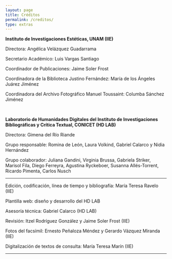 ```yaml
---
layout: page
title: Créditos
permalink: /creditos/
type: extras
---
```



**Instituto de Investigaciones Estéticas, UNAM (IIE)**

Directora: Angélica Velázquez Guadarrama

Secretario Académico: Luis Vargas Santiago  

Coordinador de Publicaciones: Jaime Soler Frost  

Coordinadora de la Biblioteca Justino Fernández: María de los Ángeles Juárez Jiménez 

Coordinadora del Archivo Fotográfico Manuel Toussaint: Columba Sánchez Jiménez
<p>&nbsp;</p>

**Laboratorio de Humanidades Digitales del Instituto de Investigaciones Bibliográficas y Crítica Textual, CONICET (HD LAB)**  

Directora: Gimena del Río Riande  

Grupo responsable: Romina de León, Laura Volkind,  Gabriel Calarco y Nidia Hernández


Grupo colaborador: Juliana Gandini, Virginia Brussa, Gabriela Striker, Marisol Fila, Diego Ferreyra, Agustina Ryckeboer, Susanna Allés-Torrent, Ricardo Pimenta, Carlos Nusch

* * *

Edición, codificación, línea de tiempo y bibliografía: María Teresa Ravelo (IIE)

Plantilla web: diseño y desarrollo del HD LAB

Asesoría técnica: Gabriel Calarco (HD LAB)

Revisión: Itzel Rodríguez González y Jaime Soler Frost (IIE)

Fotos del facsímil: Ernesto Peñaloza Méndez y Gerardo Vázquez Miranda (IIE)

Digitalización de textos de consulta: María Teresa Marín (IIE)

* * *




